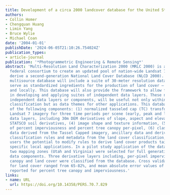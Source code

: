 ```yaml
---
title: Development of a circa 2000 landcover database for the United States
authors:
- Collin Homer
- Chengquan Huang
- Limin Yang
- Bruce Wylie
- Michael Coan
date: '2004-01-01'
publishDate: '2024-06-05T21:10:26.754024Z'
publication_types:
- article-journal
publication: '*Photogrammetric Engineering & Remote Sensing*'
abstract: 'Multi-Resolution Land Characterization 2000 (MRLC 2000) is a second-generation
  federal consortium to create an updated pool of nation-wide Landsat 7 imagery, and
  derive a second-generation National Land Cover Database (NLCD 2000). This multi-layer,
  multisource database will include a suite of 30-meter resolution data that will
  serve as standardized ingredients for the production of land cover – both nationally
  and locally. This database will also provide the framework to allow flexibility
  in developing and applying suites of independent data layers. These nationally standardized
  independent data layers or components, will be useful not only within the land-cover
  classification but as data themes for other applications. This database will consist
  of the following components: (1) normalized tasseled cap (TC) transformations of
  Landsat 7 imagery for three time periods per scene (early, peak and late), (2) ancillary
  data layers, including 30m DEM derivatives of slope, aspect and elevation and three
  STATSCO soil derivatives, (4) image shape and texture information, (5) image derivatives
  of percent imperviousness and percent tree canopy per-pixel, (6) classified land-cover
  data derived from the Tassel Capped imagery, ancillary data and derivatives, (7)
  classification rules and metadata from the land cover classification, allowing future
  users the potential to modify rules to derive land cover products tailored to their
  specific local applications. In a pilot study application of the database concept,
  two mapping zones (Utah and Virginia) were selected for full generation of the above
  data components. Three derivative layers including, per-pixel imperviousness, per-pixel
  canopy and land cover were classified from the database. Cross validation accuracies
  for land cover ranged from 65-82%, and mean absolute error values of 10-15% were
  reported for percent tree canopy and imperviousness.'
links:
- name: URL
  url: https://doi.org/10.14358/PERS.70.7.829
---
```

